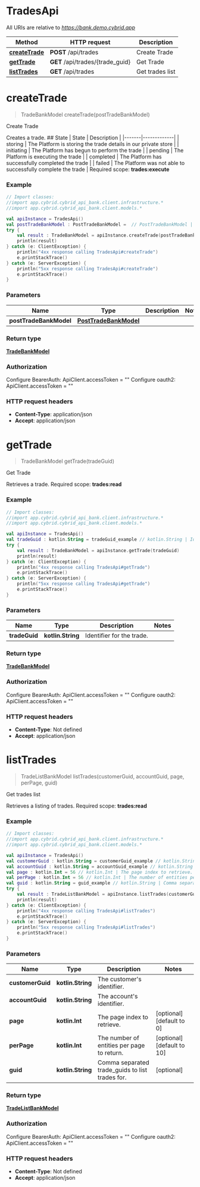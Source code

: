 # TradesApi

All URIs are relative to *https://bank.demo.cybrid.app*

Method | HTTP request | Description
------------- | ------------- | -------------
[**createTrade**](TradesApi.md#createTrade) | **POST** /api/trades | Create Trade
[**getTrade**](TradesApi.md#getTrade) | **GET** /api/trades/{trade_guid} | Get Trade
[**listTrades**](TradesApi.md#listTrades) | **GET** /api/trades | Get trades list


<a name="createTrade"></a>
# **createTrade**
> TradeBankModel createTrade(postTradeBankModel)

Create Trade

Creates a trade.  ## State  | State | Description | |-------|-------------| | storing | The Platform is storing the trade details in our private store | | initiating | The Platform has begun to perform the trade | | pending | The Platform is executing the trade | | completed | The Platform has successfully completed the trade | | failed | The Platform was not able to successfully complete the trade |    Required scope: **trades:execute**

### Example
```kotlin
// Import classes:
//import app.cybrid.cybrid_api_bank.client.infrastructure.*
//import app.cybrid.cybrid_api_bank.client.models.*

val apiInstance = TradesApi()
val postTradeBankModel : PostTradeBankModel =  // PostTradeBankModel | 
try {
    val result : TradeBankModel = apiInstance.createTrade(postTradeBankModel)
    println(result)
} catch (e: ClientException) {
    println("4xx response calling TradesApi#createTrade")
    e.printStackTrace()
} catch (e: ServerException) {
    println("5xx response calling TradesApi#createTrade")
    e.printStackTrace()
}
```

### Parameters

Name | Type | Description  | Notes
------------- | ------------- | ------------- | -------------
 **postTradeBankModel** | [**PostTradeBankModel**](PostTradeBankModel.md)|  |

### Return type

[**TradeBankModel**](TradeBankModel.md)

### Authorization


Configure BearerAuth:
    ApiClient.accessToken = ""
Configure oauth2:
    ApiClient.accessToken = ""

### HTTP request headers

 - **Content-Type**: application/json
 - **Accept**: application/json

<a name="getTrade"></a>
# **getTrade**
> TradeBankModel getTrade(tradeGuid)

Get Trade

Retrieves a trade.  Required scope: **trades:read**

### Example
```kotlin
// Import classes:
//import app.cybrid.cybrid_api_bank.client.infrastructure.*
//import app.cybrid.cybrid_api_bank.client.models.*

val apiInstance = TradesApi()
val tradeGuid : kotlin.String = tradeGuid_example // kotlin.String | Identifier for the trade.
try {
    val result : TradeBankModel = apiInstance.getTrade(tradeGuid)
    println(result)
} catch (e: ClientException) {
    println("4xx response calling TradesApi#getTrade")
    e.printStackTrace()
} catch (e: ServerException) {
    println("5xx response calling TradesApi#getTrade")
    e.printStackTrace()
}
```

### Parameters

Name | Type | Description  | Notes
------------- | ------------- | ------------- | -------------
 **tradeGuid** | **kotlin.String**| Identifier for the trade. |

### Return type

[**TradeBankModel**](TradeBankModel.md)

### Authorization


Configure BearerAuth:
    ApiClient.accessToken = ""
Configure oauth2:
    ApiClient.accessToken = ""

### HTTP request headers

 - **Content-Type**: Not defined
 - **Accept**: application/json

<a name="listTrades"></a>
# **listTrades**
> TradeListBankModel listTrades(customerGuid, accountGuid, page, perPage, guid)

Get trades list

Retrieves a listing of trades.  Required scope: **trades:read**

### Example
```kotlin
// Import classes:
//import app.cybrid.cybrid_api_bank.client.infrastructure.*
//import app.cybrid.cybrid_api_bank.client.models.*

val apiInstance = TradesApi()
val customerGuid : kotlin.String = customerGuid_example // kotlin.String | The customer's identifier.
val accountGuid : kotlin.String = accountGuid_example // kotlin.String | The account's identifier.
val page : kotlin.Int = 56 // kotlin.Int | The page index to retrieve.
val perPage : kotlin.Int = 56 // kotlin.Int | The number of entities per page to return.
val guid : kotlin.String = guid_example // kotlin.String | Comma separated trade_guids to list trades for.
try {
    val result : TradeListBankModel = apiInstance.listTrades(customerGuid, accountGuid, page, perPage, guid)
    println(result)
} catch (e: ClientException) {
    println("4xx response calling TradesApi#listTrades")
    e.printStackTrace()
} catch (e: ServerException) {
    println("5xx response calling TradesApi#listTrades")
    e.printStackTrace()
}
```

### Parameters

Name | Type | Description  | Notes
------------- | ------------- | ------------- | -------------
 **customerGuid** | **kotlin.String**| The customer&#39;s identifier. |
 **accountGuid** | **kotlin.String**| The account&#39;s identifier. |
 **page** | **kotlin.Int**| The page index to retrieve. | [optional] [default to 0]
 **perPage** | **kotlin.Int**| The number of entities per page to return. | [optional] [default to 10]
 **guid** | **kotlin.String**| Comma separated trade_guids to list trades for. | [optional]

### Return type

[**TradeListBankModel**](TradeListBankModel.md)

### Authorization


Configure BearerAuth:
    ApiClient.accessToken = ""
Configure oauth2:
    ApiClient.accessToken = ""

### HTTP request headers

 - **Content-Type**: Not defined
 - **Accept**: application/json


